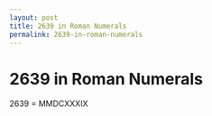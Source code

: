 ```yaml
---
layout: post
title: 2639 in Roman Numerals
permalink: 2639-in-roman-numerals
---
```


# 2639 in Roman Numerals

2639 = MMDCXXXIX
